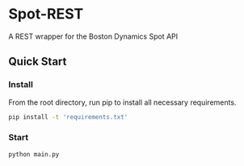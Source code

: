 # Spot-REST
A REST wrapper for the Boston Dynamics Spot API

## Quick Start

### Install
From the root directory, run pip to install all necessary requirements.
```bash
pip install -t 'requirements.txt'
```

### Start
```bash
python main.py
```

